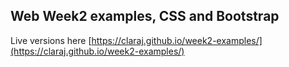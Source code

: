 ## Web Week2 examples, CSS and Bootstrap

Live versions here [https://claraj.github.io/week2-examples/](https://claraj.github.io/week2-examples/)
